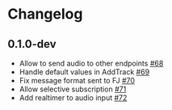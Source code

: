 # Changelog

## 0.1.0-dev

- Allow to send audio to other endpoints [#68](https://github.com/fishjam-cloud/membrane_rtc_engine/pull/68)
- Handle default values in AddTrack [#69](https://github.com/fishjam-cloud/membrane_rtc_engine/pull/69)
- Fix message format sent to FJ [#70](https://github.com/fishjam-cloud/membrane_rtc_engine/pull/70)
- Allow selective subscription [#71](https://github.com/fishjam-cloud/membrane_rtc_engine/pull/71)
- Add realtimer to audio input [#72](https://github.com/fishjam-cloud/membrane_rtc_engine/pull/72)
